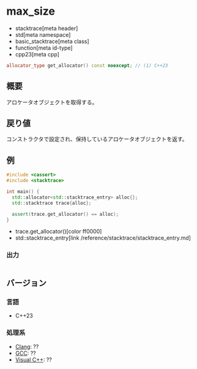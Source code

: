 # max_size
* stacktrace[meta header]
* std[meta namespace]
* basic_stacktrace[meta class]
* function[meta id-type]
* cpp23[meta cpp]

```cpp
allocator_type get_allocator() const noexcept; // (1) C++23
```

## 概要
アロケータオブジェクトを取得する。


## 戻り値
コンストラクタで設定され、保持しているアロケータオブジェクトを返す。


## 例
```cpp example
#include <cassert>
#include <stacktrace>

int main() {
  std::allocator<std::stacktrace_entry> alloc{};
  std::stacktrace trace{alloc};

  assert(trace.get_allocator() == alloc);
}
```
* trace.get_allocator()[color ff0000]
* std::stacktrace_entry[link /reference/stacktrace/stacktrace_entry.md]

### 出力
```
```


## バージョン
### 言語
- C++23

### 処理系
- [Clang](/implementation.md#clang): ??
- [GCC](/implementation.md#gcc): ??
- [Visual C++](/implementation.md#visual_cpp): ??

